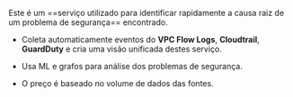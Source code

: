 Este é um ==serviço utilizado para identificar rapidamente a causa raiz de um problema de segurança== encontrado.

- Coleta automaticamente eventos do **VPC Flow Logs**, **Cloudtrail**, **GuardDuty** e cria uma visão unificada destes serviço.

- Usa ML e grafos para análise dos problemas de segurança.

- O preço é baseado no volume de dados das fontes.